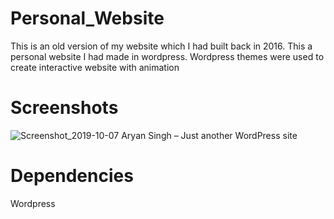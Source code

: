 # Personal_Website

This is an old version of my website which I had built back in 2016.
This a personal website I had made in wordpress. Wordpress themes were used to create interactive website with animation

# Screenshots

![Screenshot_2019-10-07 Aryan Singh – Just another WordPress site](https://user-images.githubusercontent.com/16362957/66336190-24fe7700-e92c-11e9-96b9-8781f7c03a8a.jpg)

# Dependencies
Wordpress
